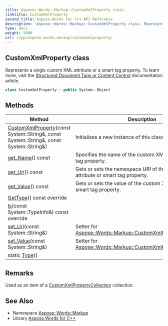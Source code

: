 ```yaml
---
title: Aspose::Words::Markup::CustomXmlProperty class
linktitle: CustomXmlProperty
second_title: Aspose.Words for C++ API Reference
description: 'Aspose::Words::Markup::CustomXmlProperty class. Represents a single custom XML attribute or a smart tag property. To learn more, visit the  documentation article in C++.'
type: docs
weight: 5000
url: /cpp/aspose.words.markup/customxmlproperty/
---
```

## CustomXmlProperty class


Represents a single custom XML attribute or a smart tag property. To learn more, visit the [Structured Document Tags or Content Control](https://docs.aspose.com/words/cpp/working-with-content-control-sdt/) documentation article.

```cpp
class CustomXmlProperty : public System::Object
```

## Methods

| Method | Description |
| --- | --- |
| [CustomXmlProperty](./customxmlproperty/)(const System::String\&, const System::String\&, const System::String\&) | Initializes a new instance of this class. |
| [get_Name](./get_name/)() const | Specifies the name of the custom XML attribute or smart tag property. |
| [get_Uri](./get_uri/)() const | Gets or sets the namespace URI of the custom XML attribute or smart tag property. |
| [get_Value](./get_value/)() const | Gets or sets the value of the custom XML attribute or smart tag property. |
| [GetType](./gettype/)() const override |  |
| [Is](./is/)(const System::TypeInfo\&) const override |  |
| [set_Uri](./set_uri/)(const System::String\&) | Setter for [Aspose::Words::Markup::CustomXmlProperty::get_Uri](./get_uri/). |
| [set_Value](./set_value/)(const System::String\&) | Setter for [Aspose::Words::Markup::CustomXmlProperty::get_Value](./get_value/). |
| static [Type](./type/)() |  |
## Remarks


Used as an item of a [CustomXmlPropertyCollection](../customxmlpropertycollection/) collection. 
## See Also

* Namespace [Aspose::Words::Markup](../)
* Library [Aspose.Words for C++](../../)
